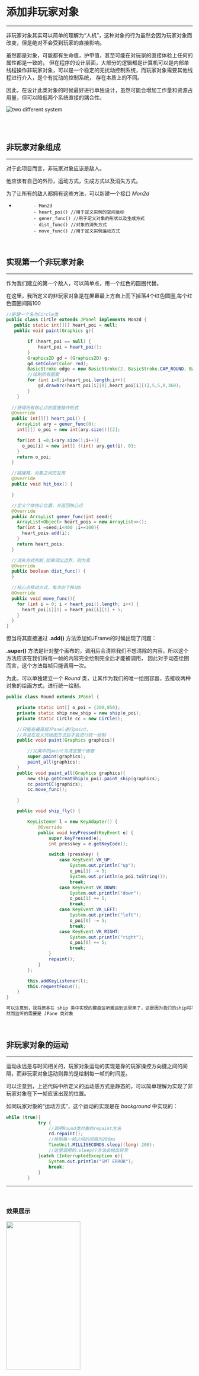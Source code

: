 #   添加非玩家对象

***********

非玩家对象其实可以简单的理解为“人机”，这种对象的行为虽然会因为玩家对象而改变，但是绝对不会受到玩家的直接影响。

虽然都是对象，可能都有生命值，护甲值，甚至可能在对玩家的直接体验上任何的属性都是一致的，
但在程序的设计层面，大部分的逻辑都是计算机可以是内部单线程操作非玩家对象，可以是一个稳定的无扰动控制系统，而玩家对象需要其他线程进行介入，是个有扰动的控制系统，
存在本质上的不同。

因此，在设计此类对象的时候最好进行单独设计，虽然可能会增加工作量和资源占用量，但可以降低两个系统直接的耦合性。

![two different system](./system.png "两种不同的控制系统")

<br>

<br>

## 非玩家对象组成

************

对于此项目而言，非玩家对象应该是敌人。

他应该有自己的外形，运动方式，生成方式以及消失方式。

为了让所有的敌人都拥有这些方法，可以新建一个接口 *Mon2d* 

*            - Mon2d
             - heart_poi() //用于定义实例的空间坐标
             - gener_func() //用于定义对象的形状以及生成方式
             - dist_func() //对象的消失方式
             - move_func() //用于定义实例运动方式           



<br>

## 实现第一个非玩家对象
*******
作为我们建立的第一个敌人，可以简单点，用一个红色的圆圈代替。

在这里，我所定义的非玩家对象是在屏幕最上方自上而下掉落4个红色圆圈,每个红色圆圈间隔100

```java
//新建一个名为Circle类
public class CirCle extends JPanel implements Mon2d {
   public static int[][] heart_poi = null;
   public void paint(Graphics g){

        if (heart_poi == null) {
            heart_poi = heart_poi();
        }
        Graphics2D gd = (Graphics2D) g;
        gd.setColor(Color.red);
        BasicStroke edge = new BasicStroke(2, BasicStroke.CAP_ROUND, BasicStroke.JOIN_ROUND);
        //绘制所有图案
        for (int i=0;i<heart_poi.length;i++){
            gd.drawArc(heart_poi[i][0],heart_poi[i][1],5,5,0,360);
        }
    }
    
  //获得所有核心点的直接操作形式
  @Override
  public int[][] heart_poi() {
    ArrayList ary = gener_func(0);
    int[][] o_poi = new int[ary.size()][2];

    for(int i =0;i<ary.size();i++){
      o_poi[i] = new int[] {(int) ary.get(i), 0};
    }
    return o_poi;
  }

  //碰撞箱，对象之间交互用
  @Override
  public void hit_box() {

  }

  //定义个体核心位置，并返回核心点
  @Override
  public ArrayList gener_func(int seed){
    ArrayList<Object> heart_pois = new ArrayList<>();
    for(int i =seed;i<400 ;i+=100){
      heart_pois.add(i);
    }
    return heart_pois;
  }

  //消失方式判断,如果调出边界，则为真
  @Override
  public boolean dist_func() {
  }

  //核心点移动方式，每次向下移动5
  @Override
  public void move_func(){
    for (int i = 0; i < heart_poi().length; i++) {
      heart_poi[i][1] = heart_poi[i][1] + 5;
    }
  }
}
```

但当将其直接通过 __.add()__ 方法添加如JFrame的时候出现了问题：

__.super()__ 方法是针对整个画布的，调用后会清除我们不想清除的内容，所以这个方法应该在我们将每一帧的内容完全绘制完全后才能被调用，
因此对于动态绘图而言，这个方法每帧只能调用一次。

为此，可以单独建立一个 *Round* 类，让其作为我们的唯一绘图容器，去接收两种对象的绘画方式，进行统一绘制。

```java
public class Round extends JPanel {

    private static int[] o_poi = {200,850};
    private static ship new_ship = new ship(o_poi);
    private static CirCle cc = new CirCle();

    //只能在最高层JPanel进行paint。
    //并且在定义完绘图方法后才会进行统一绘制
    public void paint(Graphics graphics){

        //父类中的paint为清空整个画卷
        super.paint(graphics);
        paint_all(graphics);
    }
    public void paint_all(Graphics graphics){
        new_ship.getCreatShip(o_poi).paint_ship(graphics);
        cc.paintCC(graphics);
        cc.move_func();

    }

    public void ship_fly() {

        KeyListener l = new KeyAdapter() {
            @Override
            public void keyPressed(KeyEvent e) {
                super.keyPressed(e);
                int presskey = e.getKeyCode();

                switch (presskey) {
                    case KeyEvent.VK_UP:
                        System.out.println("up");
                        o_poi[1] -= 5;
                        System.out.println(o_poi.toString());
                        break;
                    case KeyEvent.VK_DOWN:
                        System.out.println("down");
                        o_poi[1] += 5;
                        break;
                    case KeyEvent.VK_LEFT:
                        System.out.println("left");
                        o_poi[0] -= 5;
                        break;
                    case KeyEvent.VK_RIGHT:
                        System.out.println("right");
                        o_poi[0] += 5;
                        break;
                }
                repaint();
            }
        };

        this.addKeyListener(l);
        this.requestFocus();
    }
}
```

```xml
可以注意到，我将原本在 ship 类中实现的键盘监听搬运到这里来了，这是因为我们的ship将不再作为画纸，
然而监听的需要是 JPane 类对象
```

<br>

##  非玩家对象的运动

**********

运动永远是与时间相关的，玩家对象运动的实现是靠的玩家操控方向键之间的间隔，而非玩家对象运动则靠的是绘制每一帧的时间差。

可以注意到，上述代码中所定义的运动感方式是静态的，可以简单理解为实现了非玩家对象在下一帧应该出现的位置。

如同玩家对象的“运动方式”，这个运动的实现是在 *background* 中实现的：

```java
while (true){
            try {
                //调用Round类对象的repaint方法
                rd.repaint();
                //绘制每一帧之间的间隔为200ms
                TimeUnit.MILLISECONDS.sleep((long) 200);
                //这里调用的.sleep()方法会抛出异常
            }catch (InterruptedException e){
                System.out.println("SMT ERROR");
                break;
            }
        }
```

************

<br>

### 效果展示

<img height="400" src="doggelike_3.png" width="200"/>
